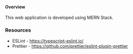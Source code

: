 #### Overview

This web application is developed using MERN Stack.

### Resources

- ESLint - https://typescript-eslint.io/
- Prettier - https://github.com/prettier/eslint-plugin-prettier
